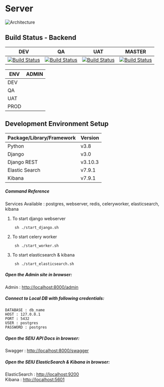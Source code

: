 # Server

![Architecture]()

Build Status - Backend
-----------------------

|    DEV    |     QA    |    UAT    |   MASTER   |
|-----------|-----------|-----------|------------|
|[![Build Status]()]()|[![Build Status]()]()|[![Build Status]()]()|[![Build Status]()]()|


|  ENV       |    ADMIN    |
|------------|-----------|
|  DEV       |   |
|  QA        |   |
|  UAT       |   |
|  PROD      |   |


## Development Environment Setup

  |Package/Library/Framework | Version|
  |---|---|
  |Python| v3.8|
  |Django| v3.0|
  |Django REST| v3.10.3|
  |Elastic Search| v7.9.1|
  |Kibana| v7.9.1|


##### Command Reference

  Services Available : postgres, webserver, redis, celeryworker, elasticsearch, kibana

1. To start django webserver

        sh ./start_django.sh

2. To start celery worker

        sh ./start_worker.sh

3. To start elasticsearch & kibana

        sh ./start_elasticsearch.sh


##### Open the Admin site in browser:

Admin : [http://localhost:8000/admin](http://localhost:8000/admin)

##### Connect to Local DB with following credentials:

    DATABASE : db_name
    HOST : 127.0.0.1
    PORT : 5432
    USER : postgres
    PASSWORD : postgres

##### Open the SEIU API Docs in browser:

Swagger : [http://localhost:8000/swagger](http://localhost:8000/swagger)

##### Open the SEIU ElasticSearch & Kibana in browser:

ElasticSearch : [http://localhost:9200](http://localhost:9200)\
Kibana : [http://localhost:5601](http://localhost:5601)
